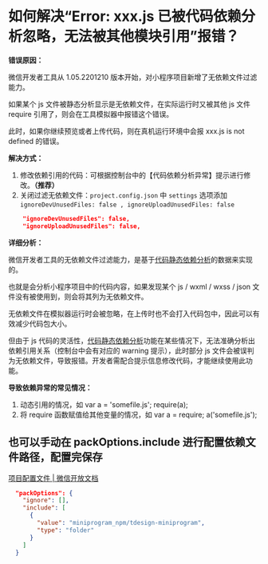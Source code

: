 # 如何解决“Error: xxx.js 已被代码依赖分析忽略，无法被其他模块引用”报错？

**错误原因：**

微信开发者工具从 1.05.2201210 版本开始，对小程序项目新增了无依赖文件过滤能力。

如果某个 js 文件被静态分析显示是无依赖文件，在实际运行时又被其他 js 文件 require 引用了，则会在工具模拟器中报错这个错误。

此时，如果你继续预览或者上传代码，则在真机运行环境中会报 xxx.js is not defined 的错误。

**解决方式：**

1. 修改依赖引用的代码：可根据控制台中的【代码依赖分析异常】提示进行修改。**（推荐）**
2. 关闭过滤无依赖文件：`project.config.json` 中 `settings` 选项添加 `ignoreDevUnusedFiles: false , ignoreUploadUnusedFiles: false`

```json
    "ignoreDevUnusedFiles": false,
    "ignoreUploadUnusedFiles": false,
```

**详细分析：**

微信开发者工具的无依赖文件过滤能力，是基于[代码静态依赖分析](https://developers.weixin.qq.com/miniprogram/dev/devtools/codeanalyse.html)的数据来实现的。

也就是会分析小程序项目中的代码内容，如果发现某个 js / wxml / wxss / json 文件没有被使用到，则会将其列为无依赖文件。

无依赖文件在模拟器运行时会被忽略，在上传时也不会打入代码包中，因此可以有效减少代码包大小。

但由于 js 代码的灵活性，[代码静态依赖分析](https://developers.weixin.qq.com/miniprogram/dev/devtools/codeanalyse.html)功能在某些情况下，无法准确分析出依赖引用关系（控制台中会有对应的 warning 提示），此时部分 js 文件会被误判为无依赖文件，导致报错。开发者需配合提示信息修改代码，才能继续使用此功能。

**导致依赖异常的常见情况：**

1. 动态引用的情况，如 var a = 'somefile.js'; require(a);
2. 将 require 函数赋值给其他变量的情况，如 var a = require; a('somefile.js');





## 也可以手动在 packOptions.include 进行配置依赖文件路径，配置完保存

[项目配置文件 | 微信开放文档](https://developers.weixin.qq.com/minigame/dev/devtools/projectconfig.html#packOptions)

```json
  "packOptions": {
    "ignore": [],
    "include": [
      {
        "value": "miniprogram_npm/tdesign-miniprogram",
        "type": "folder"
      }
    ]
  }
```

